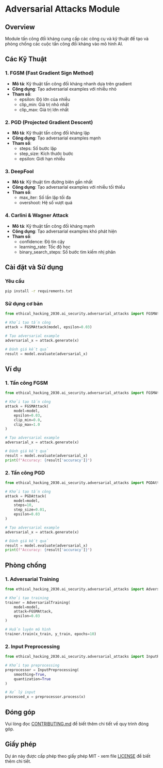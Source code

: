 # Adversarial Attacks Module

## Overview
Module tấn công đối kháng cung cấp các công cụ và kỹ thuật để tạo và phòng chống các cuộc tấn công đối kháng vào mô hình AI.

## Các Kỹ Thuật

### 1. FGSM (Fast Gradient Sign Method)
- **Mô tả**: Kỹ thuật tấn công đối kháng nhanh dựa trên gradient
- **Công dụng**: Tạo adversarial examples với nhiễu nhỏ
- **Tham số**:
  - epsilon: Độ lớn của nhiễu
  - clip_min: Giá trị nhỏ nhất
  - clip_max: Giá trị lớn nhất

### 2. PGD (Projected Gradient Descent)
- **Mô tả**: Kỹ thuật tấn công đối kháng lặp
- **Công dụng**: Tạo adversarial examples mạnh
- **Tham số**:
  - steps: Số bước lặp
  - step_size: Kích thước bước
  - epsilon: Giới hạn nhiễu

### 3. DeepFool
- **Mô tả**: Kỹ thuật tìm đường biên gần nhất
- **Công dụng**: Tạo adversarial examples với nhiễu tối thiểu
- **Tham số**:
  - max_iter: Số lần lặp tối đa
  - overshoot: Hệ số vượt quá

### 4. Carlini & Wagner Attack
- **Mô tả**: Kỹ thuật tấn công đối kháng mạnh
- **Công dụng**: Tạo adversarial examples khó phát hiện
- **Tham số**:
  - confidence: Độ tin cậy
  - learning_rate: Tốc độ học
  - binary_search_steps: Số bước tìm kiếm nhị phân

## Cài đặt và Sử dụng

### Yêu cầu
```bash
pip install -r requirements.txt
```

### Sử dụng cơ bản
```python
from ethical_hacking_2030.ai_security.adversarial_attacks import FGSMAttack

# Khởi tạo tấn công
attack = FGSMAttack(model, epsilon=0.03)

# Tạo adversarial example
adversarial_x = attack.generate(x)

# Đánh giá kết quả
result = model.evaluate(adversarial_x)
```

## Ví dụ

### 1. Tấn công FGSM
```python
from ethical_hacking_2030.ai_security.adversarial_attacks import FGSMAttack

# Khởi tạo tấn công
attack = FGSMAttack(
    model=model,
    epsilon=0.03,
    clip_min=0.0,
    clip_max=1.0
)

# Tạo adversarial example
adversarial_x = attack.generate(x)

# Đánh giá kết quả
result = model.evaluate(adversarial_x)
print(f"Accuracy: {result['accuracy']}")
```

### 2. Tấn công PGD
```python
from ethical_hacking_2030.ai_security.adversarial_attacks import PGDAttack

# Khởi tạo tấn công
attack = PGDAttack(
    model=model,
    steps=10,
    step_size=0.01,
    epsilon=0.03
)

# Tạo adversarial example
adversarial_x = attack.generate(x)

# Đánh giá kết quả
result = model.evaluate(adversarial_x)
print(f"Accuracy: {result['accuracy']}")
```

## Phòng chống

### 1. Adversarial Training
```python
from ethical_hacking_2030.ai_security.adversarial_attacks import AdversarialTraining

# Khởi tạo training
trainer = AdversarialTraining(
    model=model,
    attack=FGSMAttack,
    epsilon=0.03
)

# Huấn luyện mô hình
trainer.train(x_train, y_train, epochs=10)
```

### 2. Input Preprocessing
```python
from ethical_hacking_2030.ai_security.adversarial_attacks import InputPreprocessing

# Khởi tạo preprocessing
preprocessor = InputPreprocessing(
    smoothing=True,
    quantization=True
)

# Xử lý input
processed_x = preprocessor.process(x)
```

## Đóng góp
Vui lòng đọc [CONTRIBUTING.md](../../../../CONTRIBUTING.md) để biết thêm chi tiết về quy trình đóng góp.

## Giấy phép
Dự án này được cấp phép theo giấy phép MIT - xem file [LICENSE](../../../../LICENSE) để biết thêm chi tiết. 